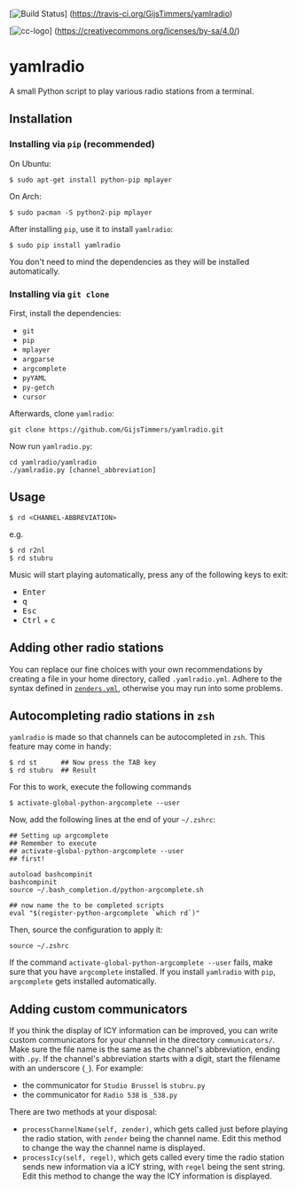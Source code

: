 [![Build Status](https://travis-ci.org/GijsTimmers/yamlradio.svg?branch=master)]
(https://travis-ci.org/GijsTimmers/yamlradio)

[![cc-logo](https://licensebuttons.net/l/by-sa/4.0/88x31.png)]
(https://creativecommons.org/licenses/by-sa/4.0/)


# yamlradio
A small Python script to play various radio stations from a terminal.

## Installation
### Installing via `pip` (recommended)

On Ubuntu:
    
    $ sudo apt-get install python-pip mplayer

On Arch:
    
    $ sudo pacman -S python2-pip mplayer
    
After installing `pip`, use it to install `yamlradio`:

    $ sudo pip install yamlradio

You don't need to mind the dependencies as they will be installed automatically.

### Installing via `git clone`

First, install the dependencies:

- `git`
- `pip`
- `mplayer`
- `argparse`
- `argcomplete`
- `pyYAML`
- `py-getch`
- `cursor`

Afterwards, clone `yamlradio`:

    git clone https://github.com/GijsTimmers/yamlradio.git

Now run `yamlradio.py`:

    cd yamlradio/yamlradio
    ./yamlradio.py [channel_abbreviation]

## Usage

    $ rd <CHANNEL-ABBREVIATION>

e.g.

    $ rd r2nl
    $ rd stubru

Music will start playing automatically, press any of the following keys to exit:

- <kbd>Enter</kbd>
- <kbd>q</kbd>
- <kbd>Esc</kbd>
- <kbd>Ctrl</kbd> + <kbd>c</kbd>

## Adding other radio stations

You can replace our fine choices with your own recommendations by creating
a file in your home directory, called `.yamlradio.yml`. Adhere to the syntax
defined in [`zenders.yml`](yamlradio/zenders.yml), otherwise you may run into 
some problems.

## Autocompleting radio stations in `zsh`
`yamlradio` is made so that channels can be autocompleted in `zsh`. This feature
may come in handy:

    $ rd st      ## Now press the TAB key
    $ rd stubru  ## Result
    
For this to work, execute the following commands

    $ activate-global-python-argcomplete --user
    
Now, add the following lines at the end of your `~/.zshrc`:

    ## Setting up argcomplete
    ## Remember to execute
    ## activate-global-python-argcomplete --user
    ## first!

    autoload bashcompinit
    bashcompinit
    source ~/.bash_completion.d/python-argcomplete.sh

    ## now name the to be completed scripts
    eval "$(register-python-argcomplete `which rd`)"

Then, source the configuration to apply it:

    source ~/.zshrc

If the command `activate-global-python-argcomplete --user` fails, make sure that
you have `argcomplete` installed. If you install `yamlradio` with `pip`, 
`argcomplete` gets installed automatically.

## Adding custom communicators

If you think the display of ICY information can be improved, you can write
custom communicators for your channel in the directory `communicators/`. 
Make sure the file name is the same as the channel's abbreviation, ending with
`.py`. If the channel's abbreviation starts with a digit, start the filename
with an underscore (`_`). For example:

- the communicator for `Studio Brussel` is `stubru.py`
- the communicator for `Radio 538` is `_538.py`

There are two methods at your disposal:

- `processChannelName(self, zender)`, which gets called just before playing
the radio station, with `zender` being the channel name. Edit this method to 
change the way the channel name is displayed.
- `processIcy(self, regel)`, which gets called every time the radio station
sends new information via a ICY string, with `regel` being the sent string. Edit
this method to change the way the ICY information is displayed.